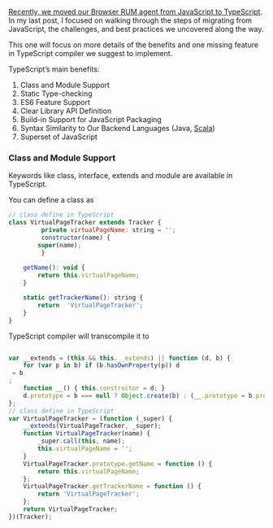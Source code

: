 [Recently, we moved our Browser RUM agent from JavaScript to TypeScript](https://blog.appdynamics.com/devops/8-steps-migrating-javascript-typescript/). In my last post, I focused on walking through the steps of migrating from JavaScript, the challenges, and best practices we uncovered along the way.

This one will focus on more details of the benefits and one missing feature in TypeScript compiler we suggest to implement.

TypeScript’s main benefits:

1. Class and Module Support
2. Static Type-checking
3. ES6 Feature Support
4. Clear Library API Definition
5. Build-in Support for JavaScript Packaging
6. Syntax Similarity to Our Backend Languages (Java, [Scala](http://www.slideshare.net/razvanc/quick-typescript-vs-scala-sample))
7. Superset of JavaScript

### Class and Module Support

Keywords like class, interface, extends and module are available in TypeScript.

You can define a class as
```javascript
// class define in TypeScript
class VirtualPageTracker extends Tracker {
	     private virtualPageName: string = '';
	     constructor(name) {
		super(name);
         }
    
    getName(): void {
        return this.virtualPageName;
    }

    static getTrackerName(): string {
        return  'VirtualPageTracker';
    }
}
```
TypeScript compiler will transcompile it to

```javascript

var __extends = (this && this.__extends) || function (d, b) {
    for (var p in b) if (b.hasOwnProperty(p)) d
 = b
;
    function __() { this.constructor = d; }
    d.prototype = b === null ? Object.create(b) : (__.prototype = b.prototype, new __());
};
// class define in TypeScript
var VirtualPageTracker = (function (_super) {
    __extends(VirtualPageTracker, _super);
    function VirtualPageTracker(name) {
        _super.call(this, name);
        this.virtualPageName = '';
    }
    VirtualPageTracker.prototype.getName = function () {
        return this.virtualPageName;
    };
    VirtualPageTracker.getTrackerName = function () {
        return 'VirtualPageTracker';
    };
    return VirtualPageTracker;
})(Tracker);

```

